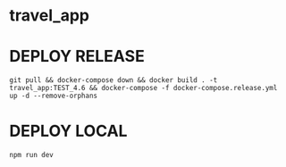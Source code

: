 # travel_app

# DEPLOY RELEASE
    git pull && docker-compose down && docker build . -t travel_app:TEST_4.6 && docker-compose -f docker-compose.release.yml  up -d --remove-orphans

# DEPLOY LOCAL
    npm run dev